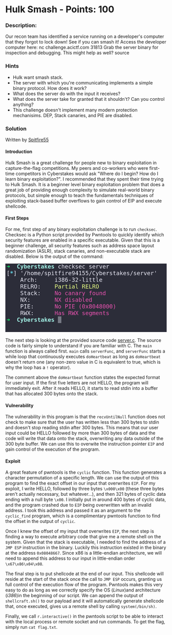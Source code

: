 # Hulk Smash - Points: 100

### Description:

Our recon team has identified a service running on a developer's computer that they forgot to lock down! See if you can smash it! Access the developer computer here: nc challenge.acictf.com 31813 Grab the server binary for inspection and debugging. This might help as well? source

### Hints

 - Hulk want smash stack.
 - The server with which you're communicating implements a simple binary protocol. How does it work?
 - What does the server do with the input it receives?
 - What does the server take for granted that it shouldn't? Can you control anything?
 - This challenge doesn't implement many modern protection mechanisims. DEP, Stack canaries, and PIE are disabled.

### Solution
Written by [Spitfire55](https://github.com/spitfire55/cyberstakes-2018-writeups)

#### Introduction

Hulk Smash is a great challenge for people new to binary exploitation in capture-the-flag competitions. My peers and co-workers who were first-time competitors in Cyberstakes would ask "Where do I begin? How do I learn binary exploitation?". I recommended that they spent their time trying to Hulk Smash. It is a beginner level binary exploitation problem that does a great job of providing enough complexity to simulate real-world binary protocols, but simple enough to teach the fundamentals techniques of exploiting stack-based buffer overflows to gain control of EIP and execute shellcode.

#### First Steps

For me, first step of any binary exploitation challenge is to run `checksec`. Checksec is a Python script provided by Pwntools to quickly identify which security features are enabled in a specific executable. Given that this is a beginner challenge, all security features such as address space layout randomization (ASLR), stack canaries, and non-executable stack are disabled. Below is the output of the command: 

![checksec screenshot](checksec.png)

The next step is looking at the provided source code [server.c](server.c). The source code is fairly simple to understand if you are familiar with C. The `main` function is always called first. `main` calls `serverFunc`, and `serverFunc` starts a while loop that continuously executes `doHeartbeat` as long as `doHeartbeat` doesn't return one (any non-zero value in C is equivalent to true, which is why the loop has a `!` operator).

The comment above the `doHeartbeat` function states the expected format for user input. If the first five letters are not HELLO, the program will immediately exit. After it reads HELLO, it starts to read stdin into a buffer that has allocated 300 bytes onto the stack.

#### Vulnerability

The vulnerability in this program is that the `recvUntilNull` function does not check to make sure that the user has written less than 300 bytes to stdin and doesn't stop reading stdin after 300 bytes. This means that our user input could be HELLO followed by more than 300 bytes of data and the code will write that data onto the stack, overwriting any data outside of the 300 byte buffer. We can use this to overwite the instruction pointer `EIP` and gain control of the execution of the program.

#### Exploit

A great feature of pwntools is the `cyclic` function. This function generates a character permutation of a specific length. We can use the output of this program to find the exact offset in our input that overwrites `EIP`. For my exploit, I write HELLO, followed by three bytes `\x000\x00` (these three bytes aren't actually necessary, but whatever...), and then 321 bytes of cyclic data ending with a null byte `\x00`. I initially put in around 400 bytes of cyclic data, and the program crashed due to `EIP` being overwritten with an invalid address. I took this address and passed it as an argument to the `cyclic_find` program, which is a complimentary pwntools function to find the offset in the output of `cyclic`.

Once I knew the offset of my input that overwrites `EIP`, the next step is finding a way to execute arbitrary code that give me a remote shell on the system. Given that the stack is executable, I needed to find the address of a `JMP ESP` instruction in the binary. Luckily this instruction existed in the binary at the address `0x08048667`. Since x86 is a little-endian architecture, we will need to append this address to our input in little-endian order `\x67\x86\x04\x08`.

The final step is to put shellcode at the end of our input. This shellcode will reside at the start of the stack once the call to `JMP ESP` occurs, granting us full control of the execution flow of the program. Pwntools makes this very easy to do as long as we correctly specify the OS (_Linux_)and architecture (_i386_)in the beginning of our script. We can append the output of `shellcraft.sh()` to our payload and it will automatically generate shellcode that, once executed, gives us a remote shell by calling `system(/bin/sh)`.

Finally, we call `r.interactive()` in the pwntools script to be able to interact with the local process or remote socket and run commands. To get the flag, simply run `cat flag.txt`.

